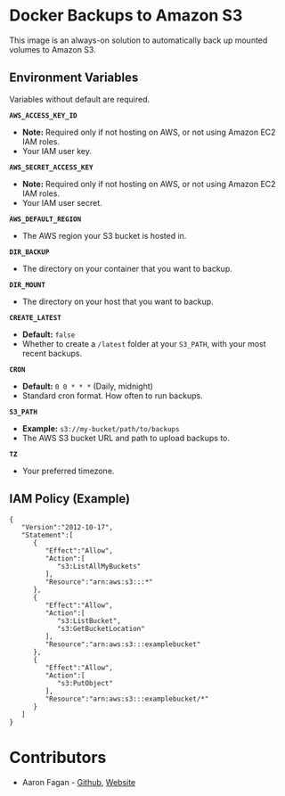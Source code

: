 # Docker Backups to Amazon S3
This image is an always-on solution to automatically back up mounted volumes to Amazon S3.

## Environment Variables
Variables without default are required.

**`AWS_ACCESS_KEY_ID`**
- **Note:** Required only if not hosting on AWS, or not using Amazon EC2 IAM roles.
- Your IAM user key.

**`AWS_SECRET_ACCESS_KEY`**
- **Note:** Required only if not hosting on AWS, or not using Amazon EC2 IAM roles.
- Your IAM user secret.

**`AWS_DEFAULT_REGION`**
- The AWS region your S3 bucket is hosted in.

**`DIR_BACKUP`**
- The directory on your container that you want to backup.

**`DIR_MOUNT`**
- The directory on your host that you want to backup.

**`CREATE_LATEST`**
- **Default:** `false`
- Whether to create a `/latest` folder at your `S3_PATH`, with your most recent backups.

**`CRON`**
- **Default:** `0 0 * * *` (Daily, midnight)
- Standard cron format. How often to run backups.

**`S3_PATH`**
- **Example:** `s3://my-bucket/path/to/backups`
- The AWS S3 bucket URL and path to upload backups to.

**`TZ`**
- Your preferred timezone.

## IAM Policy (Example)
```
{
   "Version":"2012-10-17",
   "Statement":[
      {
         "Effect":"Allow",
         "Action":[
            "s3:ListAllMyBuckets"
         ],
         "Resource":"arn:aws:s3:::*"
      },
      {
         "Effect":"Allow",
         "Action":[
            "s3:ListBucket",
            "s3:GetBucketLocation"
         ],
         "Resource":"arn:aws:s3:::examplebucket"
      },
      {
         "Effect":"Allow",
         "Action":[
            "s3:PutObject"
         ],
         "Resource":"arn:aws:s3:::examplebucket/*"
      }
   ]
}
```

# Contributors
* Aaron Fagan - [Github](https://github.com/aaronfagan), [Website](https://www.aaronfagan.ca/)
